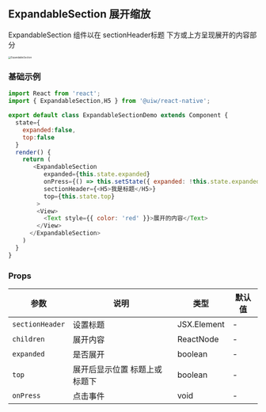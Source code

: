 ExpandableSection 展开缩放
---

ExpandableSection 组件以在 sectionHeader标题 下方或上方呈现展开的内容部分

<image src='https://user-images.githubusercontent.com/66067296/137708253-1b6c2dfb-9c89-477a-a6ea-0c46120bf86d.gif' alt='ExpandableSection' style='zoom:33%;' />


### 基础示例

<!--DemoStart--> 
```js
import React from 'react';
import { ExpandableSection,H5 } from '@uiw/react-native';

export default class ExpandableSectionDemo extends Component {
  state={
    expanded:false,
    top:false
  }
  render() {
    return (
       <ExpandableSection
          expanded={this.state.expanded}
          onPress={() => this.setState({ expanded: !this.state.expanded })}
          sectionHeader={<H5>我是标题</H5>}
          top={this.state.top}
        >
        <View>
          <Text style={{ color: 'red' }}>展开的内容</Text>
        </View>
      </ExpandableSection>
    )
  }
}
```
<!--End-->

### Props

| 参数 | 说明 | 类型 | 默认值 |
|------|------|-----|------|
| `sectionHeader` | 设置标题 | JSX.Element | - |
| `children` | 展开内容| ReactNode | - |
| `expanded` | 是否展开 | boolean | - |
| `top` | 展开后显示位置 标题上或标题下 | boolean | - |
| `onPress` | 点击事件 | void | - |
